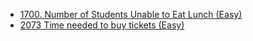 - [1700. Number of Students Unable to Eat Lunch (Easy)](../Year/2024/April/Number_of_Students_Unable_to_Eat_Lunch_(Easy).cpp)
- [2073 Time needed to buy tickets (Easy)](../my-leetcode-journey/Year/2024/April/2073_Time_Needed_to_buy_tickets_(Easy).cpp)
